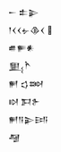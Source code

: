 <div class='block'>
<div class='line'>𒀸 𒉺𒉌</div>
<div class='line'>𒁹𒌋𒌋𒉡𒆠𒌋 </div>
<div class='line'>𒌑𒊓𒀭</div>
<div class='line'>𒅅𒋻</div>
<div class='line'>𒂍 𒌓𒇷</div>
<div class='line'>𒊭 𒁕𒉿</div>
<div class='line'>𒂍𒀀𒉌𒅀</div>
<div class='line'>𒆷</div>
</div>
